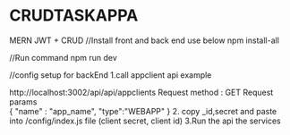 # CRUDTASKAPPA
MERN JWT + CRUD
//Install front and back end use below 
npm install-all

//Run command
npm run dev

//config setup for backEnd 
1.call appclient api  example 

http://localhost:3002/api/api/appclients
Request method : GET
Request params  
{
"name" : "app_name",
"type":"WEBAPP"
}
2. copy _id,secret and paste into /config/index.js file (client secret, client id) 
3.Run the api the services

